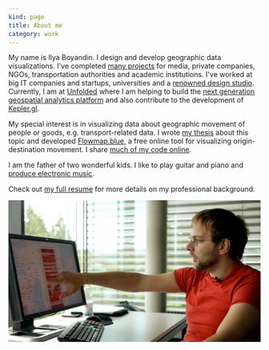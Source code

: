 ```yaml
---
kind: page
title: About me 
category: work
---
```

My name is Ilya Boyandin. I design and develop geographic data visualizations.
I've completed <a href="/">many projects</a> for media, private companies, NGOs, transportation authorities 
and academic institutions. 
I've worked at big IT companies and startups, universities 
and a <a href="http://interactivethings.com/" target="_blank" rel="noopener">renowned design studio</a>. 
Currently, I am at <a href="https://unfolded.ai/" target="_blank" rel="noopener">Unfolded</a> 
where I am helping to build the <a href="http://studio.unfolded.ai/" target="_blank" rel="noopener">next generation geospatial analytics platform</a>
and also contribute to the development of <a href="https://kepler.gl/" target="_blank" rel="noopener">Kepler.gl</a>.

My special interest is in visualizing data about 
geographic movement of people or goods, e.g. transport-related data.
I wrote <a href="/assets/thesis.pdf" target="_blank" rel="noopener">my thesis</a> about this topic 
and developed <a href="https://flowmap.blue" target="_blank" rel="noopener">Flowmap.blue</a>, a
free online tool for visualizing origin-destination movement. 
I share [much of my code online](https://github.com/ilyabo). 

I am the father of two wonderful kids. I like to play guitar and piano and 
<a href="https://soundcloud.com/ibananti" target="_blank" rel="noopener">produce electronic music</a>.

Check out <a href="/resume/">my full resume</a> for more 
details on my professional background.


![](flowstrates-video-still.png)
